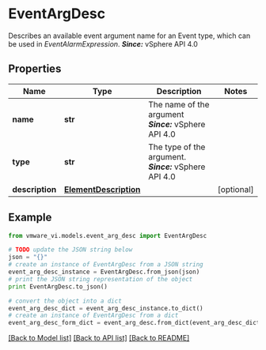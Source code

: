 # EventArgDesc

Describes an available event argument name for an Event type, which can be used in *EventAlarmExpression*.  ***Since:*** vSphere API 4.0 

## Properties
Name | Type | Description | Notes
------------ | ------------- | ------------- | -------------
**name** | **str** | The name of the argument  ***Since:*** vSphere API 4.0  | 
**type** | **str** | The type of the argument.  ***Since:*** vSphere API 4.0  | 
**description** | [**ElementDescription**](ElementDescription.md) |  | [optional] 

## Example

```python
from vmware_vi.models.event_arg_desc import EventArgDesc

# TODO update the JSON string below
json = "{}"
# create an instance of EventArgDesc from a JSON string
event_arg_desc_instance = EventArgDesc.from_json(json)
# print the JSON string representation of the object
print EventArgDesc.to_json()

# convert the object into a dict
event_arg_desc_dict = event_arg_desc_instance.to_dict()
# create an instance of EventArgDesc from a dict
event_arg_desc_form_dict = event_arg_desc.from_dict(event_arg_desc_dict)
```
[[Back to Model list]](../README.md#documentation-for-models) [[Back to API list]](../README.md#documentation-for-api-endpoints) [[Back to README]](../README.md)


